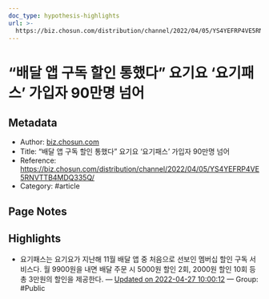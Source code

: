 ```yaml
---
doc_type: hypothesis-highlights
url: >-
  https://biz.chosun.com/distribution/channel/2022/04/05/YS4YEFRP4VE5RNVTTB4MDQ335Q/
---
```


# “배달 앱 구독 할인 통했다” 요기요 ‘요기패스’ 가입자 90만명 넘어

## Metadata
- Author: [biz.chosun.com]()
- Title: “배달 앱 구독 할인 통했다” 요기요 ‘요기패스’ 가입자 90만명 넘어
- Reference: https://biz.chosun.com/distribution/channel/2022/04/05/YS4YEFRP4VE5RNVTTB4MDQ335Q/
- Category: #article

## Page Notes
## Highlights
- 요기패스는 요기요가 지난해 11월 배달 앱 중 처음으로 선보인 멤버십 할인 구독 서비스다. 월 9900원을 내면 배달 주문 시 5000원 할인 2회, 2000원 할인 10회 등 총 3만원의 할인을 제공한다. — [Updated on 2022-04-27 10:00:12](https://hyp.is/ZGB6xMXFEeyVlwvr2h4HGw/biz.chosun.com/distribution/channel/2022/04/05/YS4YEFRP4VE5RNVTTB4MDQ335Q/) — Group: #Public



